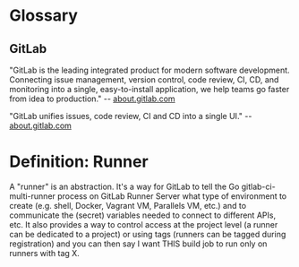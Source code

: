 # Glossary

## GitLab
"GitLab is the leading integrated product for modern software
development. Connecting issue management, version control, code review,
CI, CD, and monitoring into a single, easy-to-install application,
we help teams go faster from idea to production."
-- [about.gitlab.com](https://about.gitlab.com/)

"GitLab unifies issues, code review, CI and CD into a single UI."
-- [about.gitlab.com](https://about.gitlab.com/)

# Definition: Runner

A "runner" is an abstraction. It's a way for GitLab to tell the
Go gitlab-ci-multi-runner process on GitLab Runner Server what type
of environment to create (e.g. shell, Docker, Vagrant VM, Parallels
VM, etc.) and to communicate the (secret) variables needed to connect
to different APIs, etc.  It also provides a way to control access
at the project level (a runner can be dedicated to a project) or
using tags (runners can be tagged during registration) and you can
then say I want THIS build job to run only on runners with tag X.
